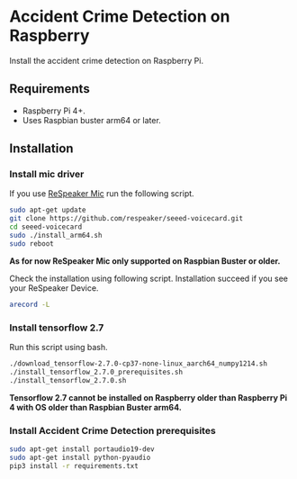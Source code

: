 # Accident Crime Detection on Raspberry

Install the accident crime detection on Raspberry Pi.

## Requirements

* Raspberry Pi 4+.
* Uses Raspbian buster arm64 or later.

## Installation

### Install mic driver

If you use [ReSpeaker Mic](https://wiki.seeedstudio.com/ReSpeaker/) run the following script.

```bash
sudo apt-get update
git clone https://github.com/respeaker/seeed-voicecard.git
cd seeed-voicecard
sudo ./install_arm64.sh
sudo reboot
```

**As for now ReSpeaker Mic only supported on Raspbian Buster or older.**

Check the installation using following script. Installation succeed if you see your ReSpeaker Device.

```bash
arecord -L
```

### Install tensorflow 2.7

Run this script using bash.

```bash
./download_tensorflow-2.7.0-cp37-none-linux_aarch64_numpy1214.sh
./install_tensorflow_2.7.0_prerequisites.sh
./install_tensorflow_2.7.0.sh
```

**Tensorflow 2.7 cannot be installed on Raspberry older than Raspberry Pi 4 with OS older than Raspbian Buster arm64.**

### Install Accident Crime Detection prerequisites
```bash
sudo apt-get install portaudio19-dev
sudo apt-get install python-pyaudio
pip3 install -r requirements.txt
```